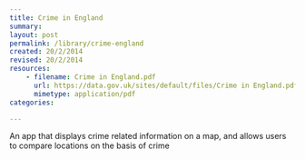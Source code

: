 ```yaml
---
title: Crime in England
summary: 
layout: post
permalink: /library/crime-england
created: 20/2/2014
revised: 20/2/2014
resources:
    - filename: Crime in England.pdf
      url: https://data.gov.uk/sites/default/files/Crime in England.pdf
      mimetype: application/pdf
categories:

---
```


<p>An app that displays crime related information on a map, and allows users to compare locations on the basis of crime </p>
